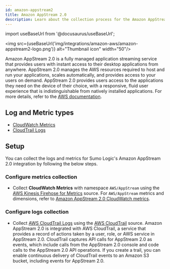 ```yaml
---
id: amazon-appstream2
title: Amazon AppStream 2.0
description: Learn about the collection process for the Amazon AppStream 2.0 service.
---
```

import useBaseUrl from '@docusaurus/useBaseUrl';

<img src={useBaseUrl('img/integrations/amazon-aws/amazon-appstream2-logo.png')} alt="Thumbnail icon" width="50"/>

Amazon AppStream 2.0 is a fully managed application streaming service that provides users with instant access to their desktop applications from anywhere. AppStream 2.0 manages the AWS resources required to host and run your applications, scales automatically, and provides access to your users on demand. AppStream 2.0 provides users access to the applications they need on the device of their choice, with a responsive, fluid user experience that is indistinguishable from natively installed applications. For more details, refer to the [AWS documentation](https://docs.aws.amazon.com/appstream2/latest/developerguide/what-is-appstream.html).

## Log and Metric types
* [CloudWatch Metrics](https://docs.aws.amazon.com/appstream2/latest/developerguide/monitoring.html#monitoring-with-cloudwatch)
* [CloudTrail Logs](https://docs.aws.amazon.com/appstream2/latest/developerguide/logging-using-cloudtrail.html)

## Setup

You can collect the logs and metrics for Sumo Logic's Amazon AppStream 2.0 integration by following the below steps.

### Configure metrics collection
* Collect **CloudWatch Metrics** with namespace `AWS/AppStream` using the [AWS Kinesis Firehose for Metrics](/docs/send-data/hosted-collectors/amazon-aws/aws-kinesis-firehose-metrics-source/) source. For `AWS/AppStream` metrics and dimensions, refer to [Amazon AppStream 2.0 CloudWatch metrics](https://docs.aws.amazon.com/appstream2/latest/developerguide/monitoring.html#monitoring-with-cloudwatch).

### Configure logs collection
* Collect [AWS CloudTrail Logs](https://docs.aws.amazon.com/appstream2/latest/developerguide/logging-using-cloudtrail.html) using the [AWS CloudTrail](/docs/send-data/hosted-collectors/amazon-aws/aws-cloudtrail-source/) source. Amazon AppStream 2.0 is integrated with AWS CloudTrail, a service that provides a record of actions taken by a user, role, or AWS service in AppStream 2.0. CloudTrail captures API calls for AppStream 2.0 as events, which include calls from the AppStream 2.0 console and code calls to the AppStream 2.0 API operations. If you create a trail, you can enable continuous delivery of CloudTrail events to an Amazon S3 bucket, including events for AppStream 2.0. 